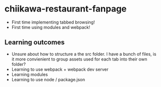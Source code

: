 # chiikawa-restaurant-fanpage
- First time implementing tabbed browsing!
- First time using modules and webpack!

## Learning outcomes
- Unsure about how to structure a the src folder. I have a bunch of files, is it more convienient to group assets used for each tab into their own folder?
- Learning to use webpack + webpack dev server
- Learning modules
- Learning to use node / package.json